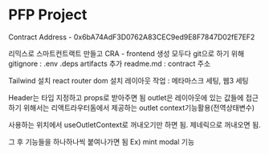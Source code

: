 # PFP Project

Contract Address - 0x6bA74AdF3D0762A83CEC9ed9E8F7847D02fE7EF2

리믹스로 스마트컨트랙트 만들고
CRA - frontend 생성
모두다 git으로 하기 위해
gitignore
: .env .deps artifacts 추가
readme.md
: contract 주소

Tailwind 설치 react router dom 설치
레이아웃 작업
: 메타마스크 세팅, 웹3 세팅

Header는 타입 지정하고 props로 받아주면 됨
outlet은 레이아웃에 있는 값들에 접근하기 위해서는 리액트라우터돔에서 제공하는 outlet context기능활용(전역상태변수)

사용하는 위치에서 useOutletContext로 꺼내오기만 하면 됨. 제네릭으로 <OutletContext> 꺼내오면 됨.

그 후 기능들을 하나하나씩 붙여나가면 됨
Ex) mint modal 기능
